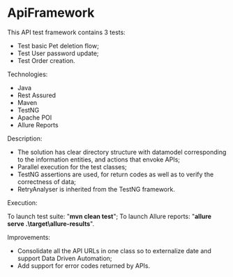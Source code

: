 # ApiFramework

This API test framework contains 3 tests:
- Test basic Pet deletion flow;
- Test User password update;
- Test Order creation.

Technologies:
- Java
- Rest Assured
- Maven
- TestNG
- Apache POI
- Allure Reports

Description:

- The solution has clear directory structure with datamodel corresponding to the information entities, and actions that envoke APIs;
- Parallel execution for the test classes;
- TestNG assertions are used, for return codes as well as to verify the correctness of data;
- RetryAnalyser is inherited from the TestNG framework.

Execution:

To launch test suite: "**mvn clean test**";
To launch Allure reports: "**allure serve .\target\allure-results**".

Improvements:

- Consolidate all the API URLs in one class so to externalize date and support Data Driven Automation;
- Add support for error codes returned by APIs.
